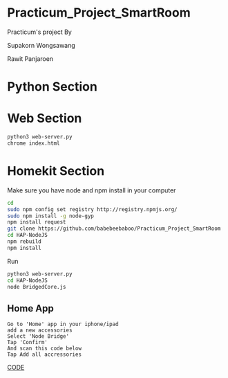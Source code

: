 # Practicum_Project_SmartRoom
Practicum's project By

Supakorn Wongsawang 

Rawit Panjaroen
# Python Section

# Web Section
```sh
python3 web-server.py
chrome index.html
```

# Homekit Section

Make sure you have node and npm install in your computer 
```sh
cd 
sudo npm config set registry http://registry.npmjs.org/
sudo npm install -g node-gyp
npm install request
git clone https://github.com/babebeebaboo/Practicum_Project_SmartRoom
cd HAP-NodeJS
npm rebuild
npm install 
```

Run
```sh
python3 web-server.py
cd HAP-NodeJS
node BridgedCore.js
```
## Home App
```
Go to 'Home' app in your iphone/ipad
add a new accessories
Select 'Node Bridge'
Tap 'Confirm'
And scan this code below
Tap Add all accressories
```

[CODE](https://github.com/babebeebaboo/Practicum_SmartBedRoom/blob/master/Homekit%20CODE.jpg) 
